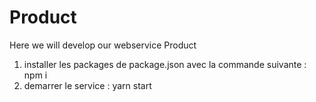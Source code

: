 # Product
Here we will develop our webservice Product

1. installer les packages de package.json avec la commande suivante : npm i
2. demarrer le service : yarn start
